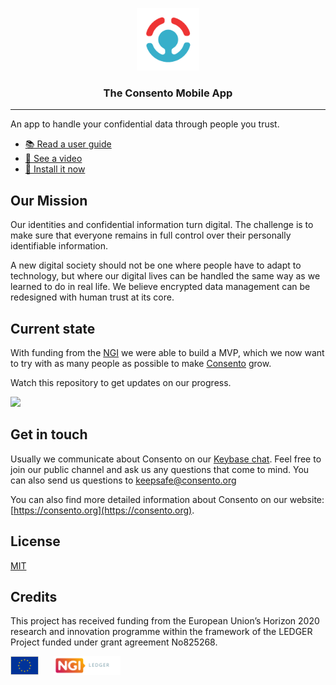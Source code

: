 <p align="center">
  <a href="https://github.com/consento-org/mobile">
    <img width="100" height="100" src="https://raw.githubusercontent.com/consento-org/mobile/master/assets/icon/logo%402x.png" />
  </a>
  <h3 align="center">The Consento Mobile App</h3>
  <hr />
</p>

An app to handle your confidential data through people you trust.

- [📚 Read a user guide](https://docs.google.com/viewer?url=https://raw.githubusercontent.com/consento-org/mobile/master/docs/overview.pdf)
- [🎥 See a video ](https://vimeo.com/387456151)
- [📱 Install it now](https://expo.io/@consento/consento)

## Our Mission
Our identities and confidential information turn digital. The challenge is to make sure that everyone remains in full control over their personally identifiable information.

A new digital society should not be one where people have to adapt to technology, but where our digital lives can be handled the same way as we learned to do in real life.
We believe encrypted data management can be redesigned with human trust at its core.

## Current state

With funding from the [NGI](https://www.ngi.eu/news/2019/06/05/ledger-selects-16-human-centric-projects-working-on-decentralised-technologies-to-enter-its-venture-builder-programme/) we were able to build a MVP, which we now want to try with as many people as possible to make [Consento](https://consento.org/about/) grow.

Watch this repository to get updates on our progress.

<img src="https://user-images.githubusercontent.com/914122/73189488-ce7da880-4167-11ea-9979-aee3f941b1d7.png" width="250" />


## Get in touch 

Usually we communicate about Consento on our [Keybase chat](https://keybase.io/team/consento). Feel free to join our public channel and ask us any questions that come to mind. You can also send us questions to keepsafe@consento.org

You can also find more detailed information about Consento on our website: [https://consento.org](https://consento.org).

## License

[MIT](./LICENSE)


## Credits

This project has received funding from the European Union’s Horizon 2020 research and innovation programme within the framework of the LEDGER Project funded under grant agreement No825268.

<img src="./docs/eu_flag.svg" style="height:30px;margin-right:20px;" >
<img src="./docs/Logo-NGI-LEDGER.svg" height="30" style="height:30px;" >
